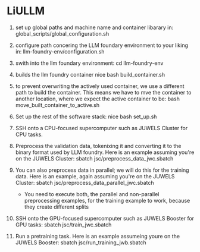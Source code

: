 # LiULLM

1. set up global paths and machine name and container libarary in:
global_scripts/global_configuration.sh

2. configure path concering the LLM foundary environment to your liking in:
llm-foundry-env/configuration.sh

3. swith into the llm foundary environment:
cd llm-foundry-env

4. builds the llm foundry container
nice bash build_container.sh

5. to prevent overwriting the actively used container, we use a different path to build the container. 
This means we have to mve the container to another location, where we expect the active container to be:
bash move_built_container_to_active.sh

6. Set up the rest of the software stack:
nice bash set_up.sh

9. SSH onto a CPU-focused supercomputer such as JUWELS Cluster for CPU tasks.

10. Preprocess the validation data, tokenixing it and converting it to the binary format used by LLM foundry. 
Here is an example assuming you're on the JUWELS Cluster:
    sbatch jsc/preprocess_data_jwc.sbatch

11. You can also preprocess data in parallel; we will do this for the training data. Here is an example, again assuming you're on the JUWELS Cluster:
    sbatch jsc/preprocess_data_parallel_jwc.sbatch
    - You need to execute both, the parallel and non-parallel preprocessing examples, for the training example to work, because they create different splits 

12. SSH onto the GPU-focused supercomputer such as JUWELS Booster for GPU tasks:
    sbatch jsc/train_jwc.sbatch

13. Run a pretraining task. Here is an example assumeing youre on the JUWELS Booster:
    sbatch jsc/run_training_jwb.sbatch

